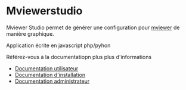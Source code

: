 # Mviewerstudio

Mviewer Studio permet de générer une configuration pour [mviewer](https://github.com/geobretagne/mviewer) de manière graphique.

Application écrite en javascript php/pyhon

Référez-vous à la documentatiopn plus plus d'informations

 * [Documentation utilisateur](docs/user.md)
 * [Documentation d'installation](docs/install.md)
 * [Documentation administrateur](docs/admin.md)
